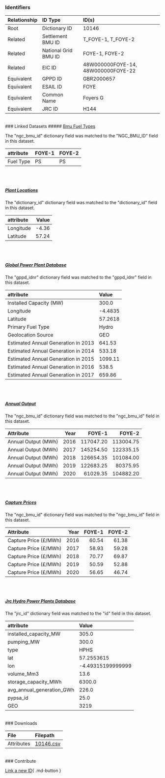 ### Identifiers

| Relationship   | ID Type              | ID(s)                              |
|:---------------|:---------------------|:-----------------------------------|
| Root           | Dictionary ID        | 10146                              |
| Related        | Settlement BMU ID    | T_FOYE-1, T_FOYE-2                 |
| Related        | National Grid BMU ID | FOYE-1, FOYE-2                     |
| Related        | EIC ID               | 48W000000FOYE-14, 48W000000FOYE-22 |
| Equivalent     | GPPD ID              | GBR2000657                         |
| Equivalent     | ESAIL ID             | FOYE                               |
| Equivalent     | Common Name          | Foyers G                           |
| Equivalent     | JRC ID               | H144                               |

<br>
### Linked Datasets
##### <a href="https://osuked.github.io/Power-Station-Dictionary/datasets/bmu-fuel-types">Bmu Fuel Types</a>



The "ngc_bmu_id" dictionary field was matched to the "NGC_BMU_ID" field in this dataset.

| attribute   | FOYE-1   | FOYE-2   |
|:------------|:---------|:---------|
| Fuel Type   | PS       | PS       |

<br><br>
##### <a href="https://osuked.github.io/Power-Station-Dictionary/datasets/plant-locations">Plant Locations</a>



The "dictionary_id" dictionary field was matched to the "dictionary_id" field in this dataset.

| attribute   |   Value |
|:------------|--------:|
| Longitude   |   -4.36 |
| Latitude    |   57.24 |

<br><br>
##### <a href="https://osuked.github.io/Power-Station-Dictionary/datasets/global-power-plant-database">Global Power Plant Database</a>



The "gppd_idnr" dictionary field was matched to the "gppd_idnr" field in this dataset.

| attribute                           | Value   |
|:------------------------------------|:--------|
| Installed Capacity (MW)             | 300.0   |
| Longitude                           | -4.4835 |
| Latitude                            | 57.2618 |
| Primary Fuel Type                   | Hydro   |
| Geolocation Source                  | GEO     |
| Estimated Annual Generation in 2013 | 641.53  |
| Estimated Annual Generation in 2014 | 533.18  |
| Estimated Annual Generation in 2015 | 1099.11 |
| Estimated Annual Generation in 2016 | 538.5   |
| Estimated Annual Generation in 2017 | 659.86  |

<br><br>
##### <a href="https://osuked.github.io/Power-Station-Dictionary/datasets/annual-output">Annual Output</a>



The "ngc_bmu_id" dictionary field was matched to the "ngc_bmu_id" field in this dataset.

| Attribute           |   Year |    FOYE-1 |    FOYE-2 |
|:--------------------|-------:|----------:|----------:|
| Annual Output (MWh) |   2016 | 117047.20 | 113004.75 |
| Annual Output (MWh) |   2017 | 145254.50 | 122335.15 |
| Annual Output (MWh) |   2018 | 126654.35 | 101084.00 |
| Annual Output (MWh) |   2019 | 122683.25 |  80375.95 |
| Annual Output (MWh) |   2020 |  61029.35 | 104882.20 |

<br><br>
##### <a href="https://osuked.github.io/Power-Station-Dictionary/datasets/capture-prices">Capture Prices</a>



The "ngc_bmu_id" dictionary field was matched to the "ngc_bmu_id" field in this dataset.

| Attribute             |   Year |   FOYE-1 |   FOYE-2 |
|:----------------------|-------:|---------:|---------:|
| Capture Price (£/MWh) |   2016 |    60.54 |    61.38 |
| Capture Price (£/MWh) |   2017 |    58.93 |    59.28 |
| Capture Price (£/MWh) |   2018 |    70.77 |    69.87 |
| Capture Price (£/MWh) |   2019 |    50.59 |    52.88 |
| Capture Price (£/MWh) |   2020 |    56.65 |    46.74 |

<br><br>
##### <a href="https://osuked.github.io/Power-Station-Dictionary/datasets/jrc-hydro-power-plants-database">Jrc Hydro Power Plants Database</a>



The "jrc_id" dictionary field was matched to the "id" field in this dataset.

| attribute                 | Value             |
|:--------------------------|:------------------|
| installed_capacity_MW     | 305.0             |
| pumping_MW                | 300.0             |
| type                      | HPHS              |
| lat                       | 57.2553615        |
| lon                       | -4.49315199999999 |
| volume_Mm3                | 13.6              |
| storage_capacity_MWh      | 6300.0            |
| avg_annual_generation_GWh | 226.0             |
| pypsa_id                  | 25.0              |
| GEO                       | 3219              |


<br>
### Downloads


| File       | Filepath                                                                              |
|:-----------|:--------------------------------------------------------------------------------------|
| Attributes | [10146.csv](https://osuked.github.io/Power-Station-Dictionary/object_attrs/10146.csv) |


<br>
### Contribute

[Link a new ID](https://docs.google.com/forms/d/e/1FAIpQLSc5jRsQ7NgiLLXbwo9PUdwTQyuqbRwThltG56-o6NVSe7E_nw/viewform?usp=pp_url&entry.251912331=10146){ .md-button }